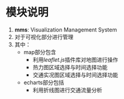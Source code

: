# 模块说明
1. **mms**: Visualization Management System
2. 对于可视化部分进行管理
3. 其中：
   + map部分包含
     + 利用*leaflet.js*插件库对地图进行操作
     + 热力图区域选择与时间选择功能
     + 交通实况图区域选择与时间选择功能
   + echarts部分包括
     + 利用折线图进行交通流量分析